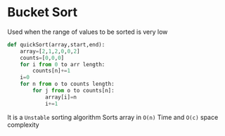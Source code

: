 # Bucket Sort
Used when the range of values to be sorted is very low
```python
def quickSort(array,start,end):
    array=[2,1,2,0,0,2]
    counts=[0,0,0]
    for i from 0 to arr length:
        counts[n]+=1
    i=0
    for n from o to counts length:
        for j from o to counts[n]:
            array[i]=n
            i+=1
```
It is a `Unstable` sorting algorithm
Sorts array in `O(n)` Time and `O(c)` space complexity
```python
```
